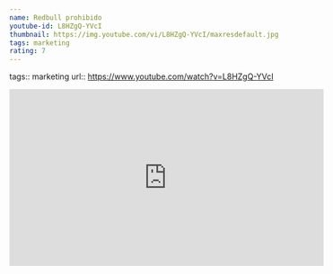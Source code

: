 ```yaml
---
name: Redbull prohibido
youtube-id: L8HZgQ-YVcI
thumbnail: https://img.youtube.com/vi/L8HZgQ-YVcI/maxresdefault.jpg
tags: marketing
rating: 7
---
```

tags:: marketing
url:: https://www.youtube.com/watch?v=L8HZgQ-YVcI

<iframe width='560' height='315' src='https://www.youtube.com/embed/L8HZgQ-YVcI' title='YouTube video player' frameborder='0' allow='accelerometer; autoplay; clipboard-write; encrypted-media; gyroscope; picture-in-picture; web-share' allowfullscreen></iframe>


